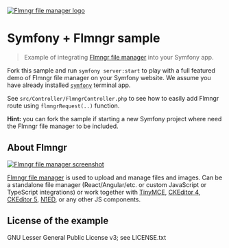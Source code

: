 [![Flmngr file manager logo](https://flmngr.com/img/favicons/favicon-64x64.png)](https://flmngr.com)

# Symfony + Flmngr sample

> Example of integrating [Flmngr file manager](https://flmngr.com/doc/install-file-manager-server-php-symfony) into your Symfony app.

Fork this sample and run `symfony server:start` to play with a full featured demo of Flmngr file manager on your Symfony website. We assume you have already installed [`symfony`](https://symfony.com/download) terminal app.

See `src/Controller/FlmngrController.php` to see how to easily add Flmngr route using `flmngrRequest(..)` function.

**Hint:** you can fork the sample if starting a new Symfony project where need the Flmngr file manager to be included.


## About Flmngr

[![Flmngr file manager screenshot](https://flmngr.com/img/browsing.jpg)](https://flmngr.com)

[Flmngr file manager](https://flmngr.com) is used to upload and manage files and images. Can be a standalone file manager (React/Angular/etc. or custom JavaScript or TypeScript integrations) or work together with [TinyMCE](https://flmngr.com/doc/install-tinymce-plugin), [CKEditor&nbsp;4](https://flmngr.com/doc/install-ckeditor-plugin), [CKEditor&nbsp;5](https://flmngr.com/doc/install-ckeditor-5-plugin), [N1ED](https://n1ed.com), or any other JS components.


## License of the example

GNU Lesser General Public License v3; see LICENSE.txt